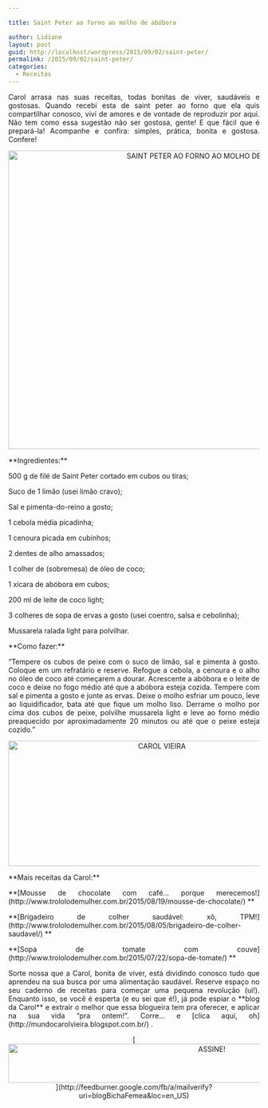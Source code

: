 ```yaml
---

title: Saint Peter ao forno ao molho de abóbora

author: Lidiane
layout: post
guid: http://localhost/wordpress/2015/09/02/saint-peter/
permalink: /2015/09/02/saint-peter/
categories:
  - Receitas
---
```

<p align="justify">
  Carol arrasa nas suas receitas, todas bonitas de viver, saudáveis e gostosas. Quando recebi esta de saint peter ao forno que ela quis compartilhar conosco, vivi de amores e de vontade de reproduzir por aqui. Não tem como essa sugestão não ser gostosa, gente! E que fácil que é prepará-la! Acompanhe e confira: simples, prática, bonita e gostosa. Confere!
</p>

<p align="center">
  <a href="http://www.trololodemulher.com.br/blog/wp-content/uploads/2015/08/SAINT-PETER-AO-FORNO-AO-MOLHO-DE-ABÓBORA.jpg"><img class="alignnone size-full wp-image-11401" src="http://www.trololodemulher.com.br/blog/wp-content/uploads/2015/08/SAINT-PETER-AO-FORNO-AO-MOLHO-DE-ABÓBORA.jpg" alt="SAINT PETER AO FORNO AO MOLHO DE ABÓBORA" width="800" height="598" /></a>
</p>

<p align="justify">
  **Ingredientes:**
</p>

<p align="justify">
  500 g de filé de Saint Peter cortado em cubos ou tiras;
</p>

<p align="justify">
  Suco de 1 limão (usei limão cravo);
</p>

<p align="justify">
  Sal e pimenta-do-reino a gosto;
</p>

<p align="justify">
  1 cebola média picadinha;
</p>

<p align="justify">
  1 cenoura picada em cubinhos;
</p>

<p align="justify">
  2 dentes de alho amassados;
</p>

<p align="justify">
  1 colher de (sobremesa) de óleo de coco;
</p>

<p align="justify">
  1 xícara de abóbora em cubos;
</p>

<p align="justify">
  200 ml de leite de coco light;
</p>

<p align="justify">
  3 colheres de sopa de ervas a gosto (usei coentro, salsa e cebolinha);
</p>

<p align="justify">
  Mussarela ralada light para polvilhar.
</p>

<p align="justify">
  **Como fazer:**
</p>

<p align="justify">
  “Tempere os cubos de peixe com o suco de limão, sal e pimenta à gosto. Coloque em um refratário e reserve. Refogue a cebola, a cenoura e o alho no óleo de coco até começarem a dourar. Acrescente a abóbora e o leite de coco e deixe no fogo médio até que a abóbora esteja cozida. Tempere com sal e pimenta a gosto e junte as ervas. Deixe o molho esfriar um pouco, leve ao liquidificador, bata até que fique um molho liso. Derrame o molho por cima dos cubos de peixe, polvilhe mussarela light e leve ao forno médio preaquecido por aproximadamente 20 minutos ou até que o peixe esteja cozido.”
</p>

<p align="center">
  <a href="http://www.trololodemulher.com.br/blog/wp-content/uploads/2014/07/CAROL-VIEIRA.png"><img class="alignnone size-full wp-image-10204" src="http://www.trololodemulher.com.br/blog/wp-content/uploads/2014/07/CAROL-VIEIRA.png" alt="CAROL VIEIRA" width="600" height="251" /></a>
</p>

<p align="justify">
  **Mais receitas da Carol:**
</p>

<p align="justify">
  **[Mousse de chocolate com café… porque merecemos!](http://www.trololodemulher.com.br/2015/08/19/mousse-de-chocolate/) **
</p>

<p align="justify">
  **[Brigadeiro de colher saudável: xô, TPM!](http://www.trololodemulher.com.br/2015/08/05/brigadeiro-de-colher-saudavel/) **
</p>

<p align="justify">
  **[Sopa de tomate com couve](http://www.trololodemulher.com.br/2015/07/22/sopa-de-tomate/) **
</p>

<p align="justify">
  Sorte nossa que a Carol, bonita de viver, está dividindo conosco tudo que aprendeu na sua busca por uma alimentação saudável. Reserve espaço no seu caderno de receitas para começar uma pequena revolução (ui!). Enquanto isso, se você é esperta (e eu sei que é!), já pode espiar o **blog da Carol** e extrair o melhor que essa blogueira tem pra oferecer, e aplicar na sua vida “pra ontem!”. Corre… e [clica aqui, oh](http://mundocarolvieira.blogspot.com.br/) .
</p>

<p align="center">
  [<img class="alignnone size-full wp-image-10439" src="http://www.trololodemulher.com.br/blog/wp-content/uploads/2014/09/ASSINE.png" alt="ASSINE!" width="800" height="78" />](http://feedburner.google.com/fb/a/mailverify?uri=blogBichaFemea&loc=en_US) 
</p>

<p align="justify">